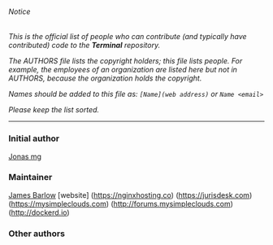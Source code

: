 ###### Notice

*This is the official list of people who can contribute (and typically have
contributed) code to the **Terminal** repository.*

*The AUTHORS file lists the copyright holders; this file lists people. For
example, the employees of an organization are listed here but not in AUTHORS,
because the organization holds the copyright.*

*Names should be added to this file as: `[Name](web address)` or `Name <email>`*

*Please keep the list sorted.*

* * *

### Initial author

[Jonas mg](https://github.com/kless)

### Maintainer
[James Barlow](https://github.com/jdesk)
[website] (https://nginxhosting.co) (https://jurisdesk.com) (https://mysimpleclouds.com) (http://forums.mysimpleclouds.com) (http://dockerd.io)

### Other authors


